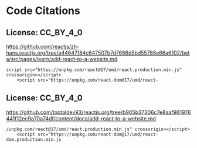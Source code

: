 # Code Citations

## License: CC_BY_4_0
https://github.com/reactjs/zh-hans.reactjs.org/tree/a44647f84c647507b7d7666d5bd55786e66a6102/beta/src/pages/learn/add-react-to-a-website.md

```
script src="https://unpkg.com/react@17/umd/react.production.min.js" crossorigin></script>
    <script src="https://unpkg.com/react-dom@17/umd/react-
```


## License: CC_BY_4_0
https://github.com/toptaldev93/reactjs.org/tree/b905b37306c7e8aaf961976441f12ec9a70a74df/content/docs/add-react-to-a-website.md

```
/unpkg.com/react@17/umd/react.production.min.js" crossorigin></script>
    <script src="https://unpkg.com/react-dom@17/umd/react-dom.production.min.js
```

